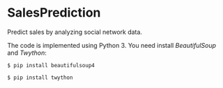 SalesPrediction
===============
Predict sales by analyzing social network data.

The code is implemented using Python 3. You need install *BeautifulSoup* and *Twython*:

`$ pip install beautifulsoup4`

`$ pip install twython`

